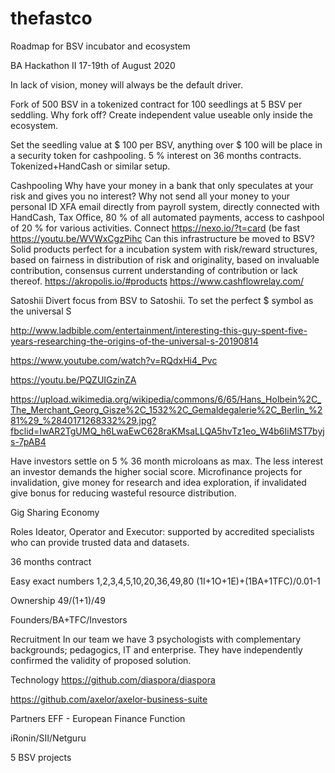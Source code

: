 # thefastco
Roadmap for BSV incubator and ecosystem

BA Hackathon II 17-19th of August 2020

In lack of vision, money will always be the default driver. 

Fork of 500 BSV in a tokenized contract for 100 seedlings at 5 BSV per seddling. Why fork off? Create independent value useable only inside the ecosystem.   

Set the seedling value at $ 100 per BSV, anything over $ 100 will be place in a security token for cashpooling. 5 % interest on 36 months contracts. Tokenized+HandCash or similar setup.

Cashpooling
Why have your money in a bank that only speculates at your risk and gives you no interest? Why not send all your money to your personal ID XFA email directly from payroll system, directly connected with HandCash, Tax Office, 80 % of all automated payments, access to cashpool of 20 % for various activities.
Connect https://nexo.io/?t=card (be fast 
https://youtu.be/WVWxCgzPihc Can this infrastructure be moved to BSV?
Solid products perfect for a incubation system with risk/reward structures, based on fairness in distribution of risk and originality, based on invaluable contribution, consensus current understanding of contribution or lack thereof. https://akropolis.io/#products
https://www.cashflowrelay.com/


Satoshii
Divert focus from BSV to Satoshii. To set the perfect $ symbol as the universal S

http://www.ladbible.com/entertainment/interesting-this-guy-spent-five-years-researching-the-origins-of-the-universal-s-20190814

https://www.youtube.com/watch?v=RQdxHi4_Pvc

https://youtu.be/PQZUIGzinZA

https://upload.wikimedia.org/wikipedia/commons/6/65/Hans_Holbein%2C_The_Merchant_Georg_Gisze%2C_1532%2C_Gemaldegalerie%2C_Berlin_%281%29_%2840171268332%29.jpg?fbclid=IwAR2TgUMQ_h6LwaEwC628raKMsaLLQA5hvTz1eo_W4b6IiMST7byjs-7pAB4


Have investors settle on 5 % 36 month microloans as max. The less interest an investor demands the higher social score.
Microfinance projects for invalidation, give money for research and idea exploration, if invalidated give bonus for reducing wasteful resource distribution.


Gig Sharing Economy


Roles
Ideator, Operator and Executor: supported by accredited specialists who can provide trusted data and datasets.

36 months contract



Easy exact numbers
1,2,3,4,5,10,20,36,49,80
(1I+1O+1E)+(1BA+1TFC)/0.01-1


Ownership
49/(1+1)/49

Founders/BA+TFC/Investors

Recruitment
In our team we have 3 psychologists with complementary backgrounds; pedagogics, IT and enterprise. They have independently confirmed the validity of proposed solution. 

Technology
https://github.com/diaspora/diaspora

https://github.com/axelor/axelor-business-suite

Partners
EFF - European Finance Function

iRonin/SII/Netguru

5 BSV projects




